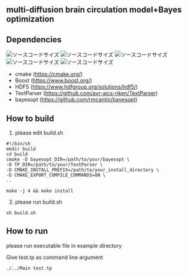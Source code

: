 ## multi-diffusion brain circulation model+Bayes optimization 

## Dependencies
![ソースコードサイズ](https://img.shields.io/badge/cmake-v.3.16.3-yellowgreen)
![ソースコードサイズ](https://img.shields.io/badge/boost-v.1.71.0-green)
![ソースコードサイズ](https://img.shields.io/badge/HDF5-v.1.12.2-orange)
![ソースコードサイズ](https://img.shields.io/badge/TextParser-up__to__date-red)
![ソースコードサイズ](https://img.shields.io/badge/bayesopt-up__to__date-blue)
- cmake (https://cmake.org/)
- Boost (https://www.boost.org/)
- HDF5 (https://www.hdfgroup.org/solutions/hdf5/)
- TextParser (https://github.com/avr-aics-riken/TextParser)
- bayesopt (https://github.com/rmcantin/bayesopt)


## How to build
1. please edit build.sh

```
#!/bin/sh
mkdir build
cd build
cmake -D bayesopt_DIR=/path/to/your/bayesopt \
-D TP_DIR=/path/to/your/TextParser \
-D CMAKE_INSTALL_PREFIX=/path/to/your_install_directory \
-D CMAKE_EXPORT_COMPILE_COMMANDS=ON \
..

make -j 4 && make install

```
2. please run build.sh
```
sh build.sh
```

## How to run
please run executable file in example directory  

Give test.tp as command line argument

```
./../Main test.tp
```